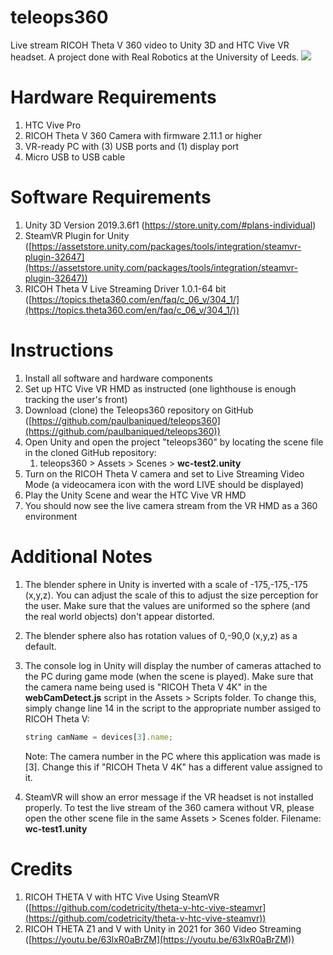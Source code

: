 # teleops360
Live stream RICOH Theta V 360 video to Unity 3D and HTC Vive VR headset.
A project done with Real Robotics at the University of Leeds.
![](teleops360.gif)

# Hardware Requirements

1. HTC Vive Pro
2. RICOH Theta V 360 Camera with firmware 2.11.1 or higher
3. VR-ready PC with (3) USB ports and (1) display port  
4. Micro USB to USB cable

# Software Requirements

1. Unity 3D Version 2019.3.6f1 (https://store.unity.com/#plans-individual)
2. SteamVR Plugin for Unity ([https://assetstore.unity.com/packages/tools/integration/steamvr-plugin-32647](https://assetstore.unity.com/packages/tools/integration/steamvr-plugin-32647))
3. RICOH Theta V Live Streaming Driver 1.0.1-64 bit ([https://topics.theta360.com/en/faq/c_06_v/304_1/](https://topics.theta360.com/en/faq/c_06_v/304_1/))

# Instructions

1. Install all software and hardware components
2. Set up HTC Vive VR HMD as instructed (one lighthouse is enough tracking the user's front)
3. Download (clone) the Teleops360 repository on GitHub ([https://github.com/paulbaniqued/teleops360](https://github.com/paulbaniqued/teleops360))
4. Open Unity and open the project "teleops360" by locating the scene file in the cloned GitHub repository: 
    1. teleops360 > Assets > Scenes > **wc-test2.unity**
5. Turn on the RICOH Theta V camera and set to Live Streaming Video Mode (a videocamera icon with the word LIVE should be displayed)
6. Play the Unity Scene and wear the HTC Vive VR HMD
7. You should now see the live camera stream from the VR HMD as a 360 environment

# Additional Notes

1. The blender sphere in Unity is inverted with a scale of -175,-175,-175 (x,y,z). You can adjust the scale of this to adjust the size perception for the user. Make sure that the values are uniformed so the sphere (and the real world objects) don't appear distorted.
2. The blender sphere also has rotation values of 0,-90,0 (x,y,z) as a default.
3. The console log in Unity will display the number of cameras attached to the PC during game mode (when the scene is played). Make sure that the camera name being used is "RICOH Theta V 4K" in the **webCamDetect.js** script in the Assets > Scripts folder. To change this, simply change line 14 in the script to the appropriate number assiged to RICOH Theta V:

    ```jsx
    string camName = devices[3].name;
    ```

    Note: The camera number in the PC where this application was made is [3]. Change this if "RICOH Theta V 4K" has a different value assigned to it.

4. SteamVR will show an error message if the VR headset is not installed properly. To test the live stream of the 360 camera without VR, please open the other scene file in the same Assets > Scenes folder. Filename: **wc-test1.unity**

# Credits

1. RICOH THETA V with HTC Vive Using SteamVR ([https://github.com/codetricity/theta-v-htc-vive-steamvr](https://github.com/codetricity/theta-v-htc-vive-steamvr))
2. RICOH THETA Z1 and V with Unity in 2021 for 360 Video Streaming ([https://youtu.be/63lxR0aBrZM](https://youtu.be/63lxR0aBrZM))
